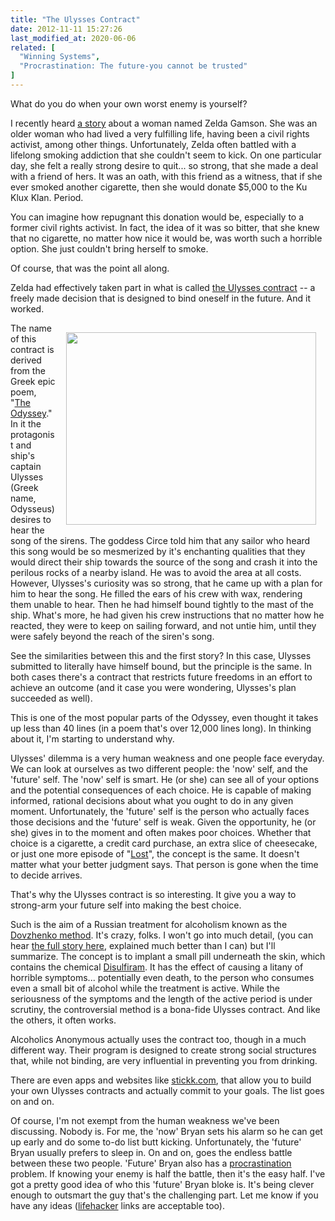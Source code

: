 ```yaml
---
title: "The Ulysses Contract"
date: 2012-11-11 15:27:26
last_modified_at: 2020-06-06
related: [
  "Winning Systems",
  "Procrastination: The future-you cannot be trusted"
]
---
```


What do you do when your own worst enemy is yourself?

I recently heard <a href="https://www.wnycstudios.org/podcasts/radiolab/episodes/117165-help" target="_blank" rel="noopener noreferrer" title="Radiolab: Help!">a story</a> about a woman named Zelda Gamson. She was an older woman who had lived a very fulfilling life, having been a civil rights activist, among other things. Unfortunately, Zelda often battled with a lifelong smoking addiction that she couldn't seem to kick. On one particular day, she felt a really strong desire to quit... so strong, that she made a deal with a friend of hers. It was an oath, with this friend as a witness, that if she ever smoked another cigarette, then she would donate $5,000 to the Ku Klux Klan. Period.

You can imagine how repugnant this donation would be, especially to a former civil rights activist. In fact, the idea of it was so bitter, that she knew that no cigarette, no matter how nice it would be, was worth such a horrible option. She just couldn't bring herself to smoke.

Of course, that was the point all along.

Zelda had effectively taken part in what is called <a href="http://en.wikipedia.org/wiki/Ulysses_pact" target="_blank" rel="noopener noreferrer" title="(the Wikipedia article)">the Ulysses contract</a> -- a freely made decision that is designed to bind oneself in the future. And it worked.

<img alt="" src="/assets/images/Odysseus-Sirens.jpg" style="width: 400px; height: 308px; float: right; margin: 15px;" />The name of this contract is derived from the Greek epic poem, "<a href="https://play.google.com/books/reader?id=_f09AAAAYAAJ&printsec=frontcover&output=reader&pg=GBS.PP1" target="_blank" rel="noopener noreferrer" title="Read it for free, online">The Odyssey</a>." In it the protagonist and ship's captain Ulysses (Greek name, Odysseus) desires to hear the song of the sirens. The goddess Circe told him that any sailor who heard this song would be so mesmerized by it's enchanting qualities that they would direct their ship towards the source of the song and crash it into the perilous rocks of a nearby island. He was to avoid the area at all costs. However, Ulysses's curiosity was so strong, that he came up with a plan for him to hear the song. He filled the ears of his crew with wax, rendering them unable to hear. Then he had himself bound tightly to the mast of the ship. What's more, he had given his crew instructions that no matter how he reacted, they were to keep on sailing forward, and not untie him, until they were safely beyond the reach of the siren's song. 

See the similarities between this and the first story? In this case, Ulysses submitted to literally have himself bound, but the principle is the same. In both cases there's a contract that restricts future freedoms in an effort to achieve an outcome (and it case you were wondering, Ulysses's plan succeeded as well).

This is one of the most popular parts of the Odyssey, even thought it takes up less than 40 lines (in a poem that's over 12,000 lines long). In thinking about it, I'm starting to understand why.

Ulysses' dilemma is a very human weakness and one people face everyday. We can look at ourselves as two different people: the 'now' self, and the 'future' self. The 'now' self is smart. He (or she) can see all of your options and the potential consequences of each choice. He is capable of making informed, rational decisions about what you ought to do in any given moment. Unfortunately, the 'future' self is the person who actually faces those decisions and the 'future' self is weak. Given the opportunity, he (or she) gives in to the moment and often makes poor choices. Whether that choice is a cigarette, a credit card purchase, an extra slice of cheesecake, or just one more episode of "<a href="http://en.wikipedia.org/wiki/Lost_%28TV_series%29" target="_blank" rel="noopener noreferrer" title="With shows like these, it's best just to never start...">Lost</a>", the concept is the same. It doesn't matter what your better judgment says. That person is gone when the time to decide arrives.

That's why the Ulysses contract is so interesting. It give you a way to strong-arm your future self into making the best choice.

Such is the aim of a Russian treatment for alcoholism known as the <a href="http://en.wikipedia.org/wiki/Coding_%28therapy%29" target="_blank" rel="noopener noreferrer" title="aka &quot;coding&quot;">Dovzhenko method</a>. It's crazy, folks. I won't go into much detail, (you can hear <a href="http://www.marketplace.org/topics/world/russia-rx/killer-cure-alcoholism-russia" target="_blank" rel="noopener noreferrer" title="You can read it, but the audio is better.">the full story here</a>, explained much better than I can) but I'll summarize. The concept is to implant a small pill underneath the skin, which contains the chemical [Disulfiram][1]. It has the effect of causing a litany of horrible symptoms... potentially even death, to the person who consumes even a small bit of alcohol while the treatment is active. While the seriousness of the symptoms and the length of the active period is under scrutiny, the controversial method is a bona-fide Ulysses contract. And like the others, it often works.

 [1]: http://en.wikipedia.org/wiki/Disulfiram

Alcoholics Anonymous actually uses the contract too, though in a much different way. Their program is designed to create strong social structures that, while not binding, are very influential in preventing you from drinking.

There are even apps and websites like <a href="http://stickk.com" target="_blank" rel="noopener noreferrer" title="You gotta check this one out... it looks really promising.">stickk.com</a>, that allow you to build your own Ulysses contracts and actually commit to your goals. The list goes on and on.

Of course, I'm not exempt from the human weakness we've been discussing. Nobody is. For me, the 'now' Bryan sets his alarm so he can get up early and do some to-do list butt kicking. Unfortunately, the 'future' Bryan usually prefers to sleep in. On and on, goes the endless battle between these two people. 'Future' Bryan also has a <a href="http://www.youtube.com/watch?feature=player_embedded&v=DJ2T4-rUUcs" target="_blank" rel="noopener noreferrer" title="Cool video, demonstrating how procrastination is also a self vs future-self issue.">procrastination</a> problem. If knowing your enemy is half the battle, then it's the easy half. I've got a pretty good idea of who this 'future' Bryan bloke is. It's being clever enough to outsmart the guy that's the challenging part. Let me know if you have any ideas (<a href="http://lifehacker.com/" target="_blank" rel="noopener noreferrer" title="I've never seen a lifehacker article I didn't like.">lifehacker</a> links are acceptable too).

